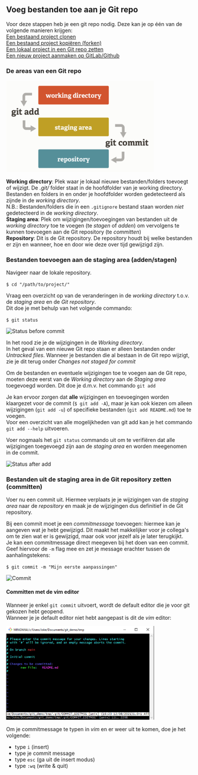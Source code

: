 ## Voeg bestanden toe aan je Git repo

Voor deze stappen heb je een git repo nodig. Deze kan je op één van de volgende manieren krijgen:  
[Een bestaand project clonen]()  
[Een bestaand project kopiëren (forken)]()  
[Een lokaal project in een Git repo zetten]()  
[Een nieuw project aanmaken op GitLab/Github]()  


### De areas van een Git repo

<img alt="Git areas" src="images/git_areas.png" width="400" />  

**Working directory**: Plek waar je lokaal nieuwe bestanden/folders toevoegt of wijzigt.
De *.git/* folder staat in de hoofdfolder van je working directory. Bestanden en folders in en onder je hoofdfolder worden 
gedetecteerd als zijnde in de *working directory*.   
N.B.: Bestanden/folders die in een `.gitignore` bestand staan worden *niet* 
gedetecteerd in de *working directory*.  
**Staging area**: Plek om wijzigingen/toevoegingen van bestanden uit de *working directory* toe te voegen 
(te *stagen* of *adden*) om vervolgens te kunnen toevoegen aan de Git repository (te *committen*)  
**Repository**: Dit is de Git repository. De repository houdt bij welke bestanden er zijn en wanneer, hoe en door wie 
deze over tijd gewijzigd zijn. 


### Bestanden toevoegen aan de staging area (adden/stagen) 
Navigeer naar de lokale repository.   

`$ cd "/path/to/project/"`

Vraag een overzicht op van de veranderingen in de *working directory* t.o.v. de *staging area* en de *Git repository*.   
Dit doe je met behulp van het volgende commando:

`$ git status`
   
   
<img alt="Status before commit" src="images/new-repo-status.png" width="400" />

In het rood zie je de wijzigingen in de *Working directory*.  
In het geval van een nieuwe Git repo staan er alleen bestanden onder *Untracked files*.
Wanneer je bestanden die al bestaan in de Git repo wijzigt, zie je dit terug onder *Changes not staged for commit*

Om de bestanden en eventuele wijzigingen toe te voegen aan de Git repo, moeten deze eerst van de *Working directory* 
aan de *Staging area* toegevoegd worden. Dit doe je d.m.v. het commando `git add`   

Je kan ervoor zorgen dat **alle** wijzigingen en toevoegingen worden klaargezet voor de commit (`$ git add -A`), maar 
je kan ook kiezen om alleen wijzigingen (`git add -u`) of specifieke bestanden (`git add README.md`) toe te voegen.   
Voor een overzicht van alle mogelijkheden van git add kan je het commando `git add --help` uitvoeren.
   
Voer nogmaals het `git status` commando uit om te verifiëren dat alle wijzigingen toegevoegd zijn aan de *staging area* 
en worden meegenomen in de commit.
   

<img alt="Status after add" src="images/new-repo-status-after-add.png" width="400" />   
   

### Bestanden uit de staging area in de Git repository zetten (committen)

Voer nu een commit uit. Hiermee verplaats je je wijzigingen van de *staging area* naar de *repository* en maak je de 
wijzigingen dus definitief in de Git repository.    

Bij een commit moet je een *commitmessage* toevoegen: hiermee kan je aangeven wat je hebt gewijzigd. Dit maakt het 
makkelijker voor je collega's om te zien wat er is gewijzigd, maar ook voor jezelf als je later terugkijkt.  
Je kan een commitmessage direct meegeven bij het doen van een commit. Geef hiervoor de `-m` flag mee en zet je message 
erachter tussen de aanhalingstekens:
   
`$ git commit -m "Mijn eerste aanpassingen"`
   

<img alt="Commit" src="images/new-repo-commit.png" width="400" />   
    
   

#### Committen met de vim editor
Wanneer je enkel `git commit` uitvoert, wordt de default editor die je voor git gekozen hebt geopend.  
Wanneer je je default editor niet hebt aangepast is dit de *vim* editor:

<img alt="Commit vim" src="images/git-commit-vim.png" width="400" />  

Om je commitmessage te typen in *vim* en er weer uit te komen, doe je het volgende:   
- type `i` (insert)
- type je commit message
- type `esc` (ga uit de insert modus)
- type `:wq` (write & quit)